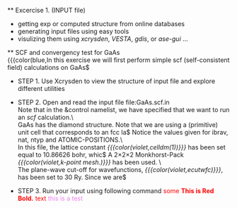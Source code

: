** Excercise 1. (INPUT file)                                                                                 
                                                                                                             
- getting exp or computed structure from online databases                                                    
- generating input files using easy tools                                                                    
- visulizing  them using _xcrysden_, _VESTA_, _gdis_, or _ase-gui_ ...                                       
                                                                                                             
** SCF and convergency test for GaAs                                                                         
{{{color(blue,In this exercise we will first perform simple scf (self-consistent field) calculations on GaAs$
                                                                                                             
+ STEP 1. Use Xcrysden to view the structure of input file and explore different utilities                   
                                                                                                             
+ STEP 2. Open and read the input file file:GaAs.scf.in                                                      
Note that in the &control namelist, we have specified that we want to run an *scf* calculation.\\            
GaAs has the diamond structure. Note that we are using a (primitive) unit cell that corresponds to an fcc la$
Notice the values given for ibrav, nat, ntyp and ATOMIC-POSITIONS.\\                                         
In this file, the lattice constant *{{{color(violet,celldm(1))}}}* has been set equal to 10.86626 bohr, whic$
A 2×2×2 Monkhorst-Pack *{{{color(violet,k-point mesh.)}}}*  has been used. \\                                
The plane-wave cut-off for wavefunctions, *{{{color(violet,ecutwfc)}}}*, has been set to 30 Ry. Since we are$
                                                                                                             
+ STEP 3. Run your input using following command 
<span style="color:red">some **This is Red Bold.** text</span>
<span style="color:violet"> this is a test </span>

